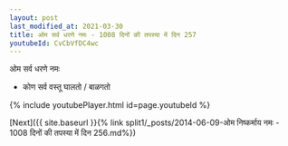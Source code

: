 ```yaml
---
layout: post
last_modified_at: 2021-03-30
title: ओम सर्व धरणे नमः - 1008 दिनों की तपस्या में दिन 257
youtubeId: CvCbVfDC4wc
---
```

 
 
 ओम सर्व धरणे नमः  
 
 -  कोण सर्व वस्तू घालतो / बाळगतो 
 
  
 
  
 
 
 
 
 
 


{% include youtubePlayer.html id=page.youtubeId %}
 
[Next]({{ site.baseurl }}{% link  split1/_posts/2014-06-09-ओम निष्कर्माय नमः - 1008 दिनों की तपस्या में दिन 256.md%})
 
